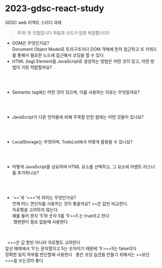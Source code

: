 # 2023-gdsc-react-study
GDSC web 리액트 스터디 과제
>주의! 첫 깃헙입니다
>파일과 코드가 엄청 복잡합니다!!



* DOM은 무엇인가요?
  </br>Document Object Model로 트리구조이다 DOM 객체에 먼저 접근하고 또 키워드를 통해서 필요한 노드에 접근해서 코딩을 할 수 있다
  </br>
* HTML (tag) Element를 JavaScript로 생성하는 방법은 어떤 것이 있고, 어떤 방법이 가장 적합할까요?  
</br>
</br>

* Semantic tag에는 어떤 것이 있으며, 이를 사용하는 이유는 무엇일까요?  
</br>
</br>

* JavaScript가 다른 언어들에 비해 주목할 만한 점에는 어떤 것들이 있나요?  
</br>
</br>


* LocalStorage는 무엇이며, TodoList에서 어떻게 활용될 수 있나요?  
</br>
</br>


* 어떻게 JavaScript를 상요하며 HTML 요소를 선택하고, 그 요소에 이벤트 리스너를 추가하나요?  
</br>
</br>


* '=='과 '==='의 차이는 무엇인가요? 
</br>언제 어느 연산자를 사용하는 것이 좋을까요? ==은 값만 비교한다.
</br>자료형을 고려하지 않는다
</br>예를 들어 문자 ‘5’와 숫자 5를 ‘5’==5 는 true라고 한다
</br> 형변환이 필요 없을때 사용한다
</br>
</br>  ===은 값 뿐만 아니라 자료형도 고려한다
</br>앞선 예제에서 ‘5’는 문자열이고 5는 숫자이기 때문에 ‘5’===5는 false이다
</br>정확한 일치 여부를 판단할때 사용한다   좋은 코딩 습관을 만들기 위해서는 ==보단 ===을 쓰는것이 좋다  
